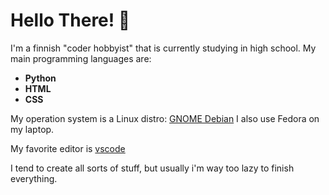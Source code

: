 <h1> Hello There! 👋</h1>
<p>I'm a finnish "coder hobbyist" that is currently studying in high school. My main programming languages are:</p>
<b><ul>
<li>
Python
</li>
<li>
HTML
</li>
<li>
CSS
</li>
</ul>
</b>
<p>My operation system is a Linux distro: <a href="https://www.debian.org/" rel="noreferrer" target="_blank">GNOME Debian</a>
I also use Fedora on my laptop.</p>
<p>My favorite editor is <a href="https://code.visualstudio.com" rel="noreffer" target="_blank">vscode</a></p>
<p>I tend to create all sorts of stuff, but usually i'm way too lazy to finish everything.</p>
